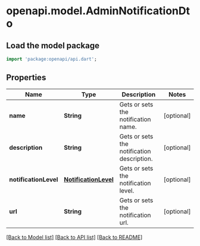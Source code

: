 # openapi.model.AdminNotificationDto

## Load the model package
```dart
import 'package:openapi/api.dart';
```

## Properties
Name | Type | Description | Notes
------------ | ------------- | ------------- | -------------
**name** | **String** | Gets or sets the notification name. | [optional] 
**description** | **String** | Gets or sets the notification description. | [optional] 
**notificationLevel** | [**NotificationLevel**](NotificationLevel.md) | Gets or sets the notification level. | [optional] 
**url** | **String** | Gets or sets the notification url. | [optional] 

[[Back to Model list]](../README.md#documentation-for-models) [[Back to API list]](../README.md#documentation-for-api-endpoints) [[Back to README]](../README.md)


